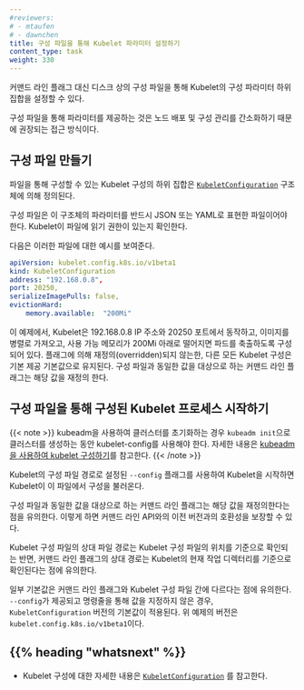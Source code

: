 ```yaml
---
#reviewers:
# - mtaufen
# - dawnchen
title: 구성 파일을 통해 Kubelet 파라미터 설정하기
content_type: task
weight: 330
---
```


<!-- overview -->

커맨드 라인 플래그 대신 디스크 상의 구성 파일을 통해
Kubelet의 구성 파라미터 하위 집합을 설정할 수 있다.

구성 파일을 통해 파라미터를 제공하는 것은
노드 배포 및 구성 관리를 간소화하기 때문에 권장되는 접근 방식이다.

<!-- steps -->

## 구성 파일 만들기

파일을 통해 구성할 수 있는
Kubelet 구성의 하위 집합은
[`KubeletConfiguration`](/docs/reference/config-api/kubelet-config.v1beta1/)
구조체에 의해 정의된다.

구성 파일은 이 구조체의 파라미터를 반드시 JSON 또는 YAML로 표현한 파일이어야 한다.
Kubelet이 파일에 읽기 권한이 있는지 확인한다.

다음은 이러한 파일에 대한 예시를 보여준다.
```yaml
apiVersion: kubelet.config.k8s.io/v1beta1
kind: KubeletConfiguration
address: "192.168.0.8",
port: 20250,
serializeImagePulls: false,
evictionHard:
    memory.available:  "200Mi"
```

이 예제에서, Kubelet은 192.168.0.8 IP 주소와 20250 포트에서 동작하고, 이미지를 병렬로 가져오고,
사용 가능 메모리가 200Mi 아래로 떨어지면 파드를 축출하도록 구성되어 있다.
플래그에 의해 재정의(overridden)되지 않는한, 다른 모든 Kubelet 구성은 기본 제공 기본값으로 유지된다.
구성 파일과 동일한 값을 대상으로 하는 커맨드 라인 플래그는 해당 값을 재정의 한다.

## 구성 파일을 통해 구성된 Kubelet 프로세스 시작하기

{{< note >}}
kubeadm을 사용하여 클러스터를 초기화하는 경우 `kubeadm init`으로 클러스터를 생성하는 동안 kubelet-config를 사용해야 한다.
자세한 내용은 [kubeadm을 사용하여 kubelet 구성하기](/docs/setup/production-environment/tools/kubeadm/kubelet-integration/)를 참고한다.
{{< /note >}}

Kubelet의 구성 파일 경로로 설정된 `--config` 플래그를 사용하여 Kubelet을 시작하면
Kubelet이 이 파일에서 구성을 불러온다.

구성 파일과 동일한 값을 대상으로 하는 커맨드 라인 플래그는 해당 값을 재정의한다는 점을 유의한다.
이렇게 하면 커맨드 라인 API와의 이전 버전과의 호환성을 보장할 수 있다.

Kubelet 구성 파일의 상대 파일 경로는
Kubelet 구성 파일의 위치를 기준으로 확인되는 반면, 커맨드 라인 플래그의 상대 경로는
Kubelet의 현재 작업 디렉터리를 기준으로 확인된다는 점에 유의한다.

일부 기본값은 커맨드 라인 플래그와 Kubelet 구성 파일 간에 다르다는 점에 유의한다.
`--config`가 제공되고 명령줄을 통해 값을 지정하지 않은 경우,
`KubeletConfiguration` 버전의 기본값이 적용된다.
위 예제의 버전은 `kubelet.config.k8s.io/v1beta1`이다.

<!-- discussion -->

## {{% heading "whatsnext" %}}

- Kubelet 구성에 대한 자세한 내용은
  [`KubeletConfiguration`](/docs/reference/config-api/kubelet-config.v1beta1/)
  를 참고한다.
